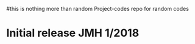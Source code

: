 #this is nothing more than random Project-codes
repo for random codes 

# Initial release JMH 1/2018
# 